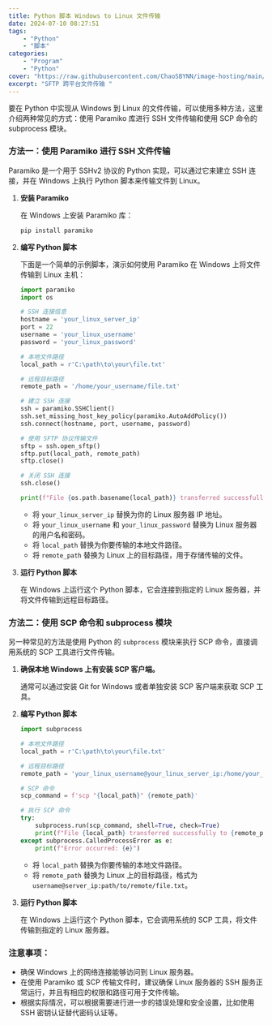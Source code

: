 ```yaml
---
title: Python 脚本 Windows to Linux 文件传输
date: 2024-07-10 08:27:51
tags: 
    - "Python"
    - "脚本"
categories:
    - "Program"
    - "Python"
cover: "https://raw.githubusercontent.com/ChaoSBYNN/image-hosting/main/program/python.png"
excerpt: "SFTP 跨平台文件传输 "
---
```

要在 Python 中实现从 Windows 到 Linux 的文件传输，可以使用多种方法，这里介绍两种常见的方式：使用 Paramiko 库进行 SSH 文件传输和使用 SCP 命令的 subprocess 模块。

### 方法一：使用 Paramiko 进行 SSH 文件传输

Paramiko 是一个用于 SSHv2 协议的 Python 实现，可以通过它来建立 SSH 连接，并在 Windows 上执行 Python 脚本来传输文件到 Linux。

1. **安装 Paramiko**

   在 Windows 上安装 Paramiko 库：

   ```bash
   pip install paramiko
   ```

2. **编写 Python 脚本**

   下面是一个简单的示例脚本，演示如何使用 Paramiko 在 Windows 上将文件传输到 Linux 主机：

   ```python
   import paramiko
   import os

   # SSH 连接信息
   hostname = 'your_linux_server_ip'
   port = 22
   username = 'your_linux_username'
   password = 'your_linux_password'

   # 本地文件路径
   local_path = r'C:\path\to\your\file.txt'

   # 远程目标路径
   remote_path = '/home/your_username/file.txt'

   # 建立 SSH 连接
   ssh = paramiko.SSHClient()
   ssh.set_missing_host_key_policy(paramiko.AutoAddPolicy())
   ssh.connect(hostname, port, username, password)

   # 使用 SFTP 协议传输文件
   sftp = ssh.open_sftp()
   sftp.put(local_path, remote_path)
   sftp.close()

   # 关闭 SSH 连接
   ssh.close()

   print(f"File {os.path.basename(local_path)} transferred successfully to {hostname}:{remote_path}")
   ```

   - 将 `your_linux_server_ip` 替换为你的 Linux 服务器 IP 地址。
   - 将 `your_linux_username` 和 `your_linux_password` 替换为 Linux 服务器的用户名和密码。
   - 将 `local_path` 替换为你要传输的本地文件路径。
   - 将 `remote_path` 替换为 Linux 上的目标路径，用于存储传输的文件。

3. **运行 Python 脚本**

   在 Windows 上运行这个 Python 脚本，它会连接到指定的 Linux 服务器，并将文件传输到远程目标路径。

### 方法二：使用 SCP 命令和 subprocess 模块

另一种常见的方法是使用 Python 的 `subprocess` 模块来执行 SCP 命令，直接调用系统的 SCP 工具进行文件传输。

1. **确保本地 Windows 上有安装 SCP 客户端。**

   通常可以通过安装 Git for Windows 或者单独安装 SCP 客户端来获取 SCP 工具。

2. **编写 Python 脚本**

   ```python
   import subprocess

   # 本地文件路径
   local_path = r'C:\path\to\your\file.txt'

   # 远程目标路径
   remote_path = 'your_linux_username@your_linux_server_ip:/home/your_username/file.txt'

   # SCP 命令
   scp_command = f'scp "{local_path}" {remote_path}'

   # 执行 SCP 命令
   try:
       subprocess.run(scp_command, shell=True, check=True)
       print(f"File {local_path} transferred successfully to {remote_path}")
   except subprocess.CalledProcessError as e:
       print(f"Error occurred: {e}")
   ```

   - 将 `local_path` 替换为你要传输的本地文件路径。
   - 将 `remote_path` 替换为 Linux 上的目标路径，格式为 `username@server_ip:path/to/remote/file.txt`。

3. **运行 Python 脚本**

   在 Windows 上运行这个 Python 脚本，它会调用系统的 SCP 工具，将文件传输到指定的 Linux 服务器。

### 注意事项：

- 确保 Windows 上的网络连接能够访问到 Linux 服务器。
- 在使用 Paramiko 或 SCP 传输文件时，建议确保 Linux 服务器的 SSH 服务正常运行，并且有相应的权限和路径可用于文件传输。
- 根据实际情况，可以根据需要进行进一步的错误处理和安全设置，比如使用 SSH 密钥认证替代密码认证等。